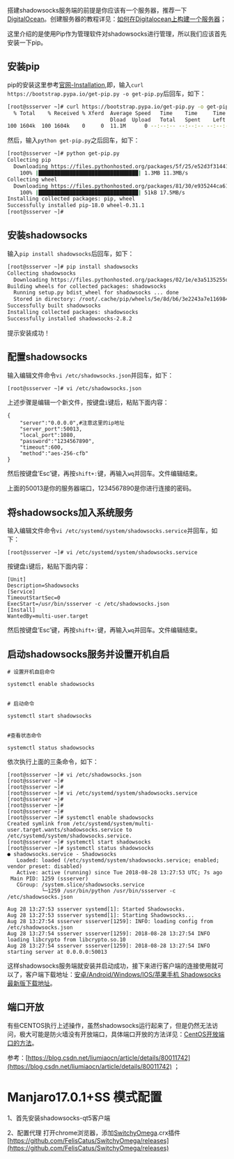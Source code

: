 搭建shadowsocks服务端的前提是你应该有一个服务器，推荐一下[DigitalOcean](https://m.do.co/c/e71526d11cd5)。创建服务器的教程详见：[如何在Digitalocean上构建一个服务器](https://www.itfeichai.com/create-a-dg-account-and-connect-droplets)；

这里介绍的是使用Pip作为管理软件对shadowsocks进行管理，所以我们应该首先安装一下pip。

## 安装pip

pip的安装这里参考[官网-Installation](https://pip.pypa.io/en/stable/installing/),即，输入`curl https://bootstrap.pypa.io/get-pip.py -o get-pip.py`后回车，如下：

```bash
[root@ssserver ~]# curl https://bootstrap.pypa.io/get-pip.py -o get-pip.py
  % Total    % Received % Xferd  Average Speed   Time    Time     Time  Current
                                 Dload  Upload   Total   Spent    Left  Speed
100 1604k  100 1604k    0     0  11.1M      0 --:--:-- --:--:-- --:--:-- 11.2M
```

然后，输入`python get-pip.py`之后回车，如下：

```bash
[root@ssserver ~]# python get-pip.py
Collecting pip
  Downloading https://files.pythonhosted.org/packages/5f/25/e52d3f31441505a5f3af41213346e5b6c221c9e086a166f3703d2ddaf940/pip-18.0-py2.py3-none-any.whl (1.3MB)
    100% |████████████████████████████████| 1.3MB 11.3MB/s 
Collecting wheel
  Downloading https://files.pythonhosted.org/packages/81/30/e935244ca6165187ae8be876b6316ae201b71485538ffac1d718843025a9/wheel-0.31.1-py2.py3-none-any.whl (41kB)
    100% |████████████████████████████████| 51kB 17.5MB/s 
Installing collected packages: pip, wheel
Successfully installed pip-18.0 wheel-0.31.1
[root@ssserver ~]#
```

## 安装shadowsocks

输入`pip install shadowsocks`后回车，如下：

```bash
[root@ssserver ~]# pip install shadowsocks
Collecting shadowsocks
  Downloading https://files.pythonhosted.org/packages/02/1e/e3a5135255d06813aca6631da31768d44f63692480af3a1621818008eb4a/shadowsocks-2.8.2.tar.gz
Building wheels for collected packages: shadowsocks
  Running setup.py bdist_wheel for shadowsocks ... done
  Stored in directory: /root/.cache/pip/wheels/5e/8d/b6/3e2243a7e116984b2c3597c122c29abcfeac77daa260079e88
Successfully built shadowsocks
Installing collected packages: shadowsocks
Successfully installed shadowsocks-2.8.2
```

提示安装成功！

## 配置shadowsocks

输入编辑文件命令`vi /etc/shadowsocks.json`并回车，如下：

```bash
[root@ssserver ~]# vi /etc/shadowsocks.json
```

上述步骤是编辑一个新文件，按键盘`i`键后，粘贴下面内容：

```
{
    "server":"0.0.0.0",#注意这里的ip地址
    "server_port":50013,
    "local_port":1080,
    "password":"1234567890",
    "timeout":600,
    "method":"aes-256-cfb"
}
```

然后按键盘’Esc’键，再按`shift+:`键，再输入`wq`并回车。文件编辑结束。

上面的50013是你的服务器端口，1234567890是你进行连接的密码。

## 将shadowsocks加入系统服务

输入编辑文件命令`vi /etc/systemd/system/shadowsocks.service`并回车，如下：

```
[root@ssserver ~]# vi /etc/systemd/system/shadowsocks.service
```

按键盘`i`键后，粘贴下面内容：

```
[Unit]
Description=Shadowsocks
[Service]
TimeoutStartSec=0
ExecStart=/usr/bin/ssserver -c /etc/shadowsocks.json
[Install]
WantedBy=multi-user.target
```

然后按键盘’Esc’键，再按`shift+:`键，再输入`wq`并回车。文件编辑结束。

## 启动shadowsocks服务并设置开机自启

```
# 设置开机自启命令

systemctl enable shadowsocks


# 启动命令

systemctl start shadowsocks


#查看状态命令

systemctl status shadowsocks
```

依次执行上面的三条命令，如下：

```
[root@ssserver ~]# vi /etc/shadowsocks.json
[root@ssserver ~]# 
[root@ssserver ~]# 
[root@ssserver ~]# vi /etc/systemd/system/shadowsocks.service
[root@ssserver ~]# 
[root@ssserver ~]# 
[root@ssserver ~]# 
[root@ssserver ~]# systemctl enable shadowsocks
Created symlink from /etc/systemd/system/multi-user.target.wants/shadowsocks.service to /etc/systemd/system/shadowsocks.service.
[root@ssserver ~]# systemctl start shadowsocks
[root@ssserver ~]# systemctl status shadowsocks
● shadowsocks.service - Shadowsocks
   Loaded: loaded (/etc/systemd/system/shadowsocks.service; enabled; vendor preset: disabled)
   Active: active (running) since Tue 2018-08-28 13:27:53 UTC; 7s ago
 Main PID: 1259 (ssserver)
   CGroup: /system.slice/shadowsocks.service
           └─1259 /usr/bin/python /usr/bin/ssserver -c /etc/shadowsocks.json

Aug 28 13:27:53 ssserver systemd[1]: Started Shadowsocks.
Aug 28 13:27:53 ssserver systemd[1]: Starting Shadowsocks...
Aug 28 13:27:54 ssserver ssserver[1259]: INFO: loading config from /etc/shadowsocks.json
Aug 28 13:27:54 ssserver ssserver[1259]: 2018-08-28 13:27:54 INFO     loading libcrypto from libcrypto.so.10
Aug 28 13:27:54 ssserver ssserver[1259]: 2018-08-28 13:27:54 INFO     starting server at 0.0.0.0:50013
```

这样shadowsocks服务端就安装并启动成功，接下来进行客户端的连接使用就可以了，客户端下载地址：[安卓/Android/Windows/IOS/苹果手机 Shadowsocks最新版下载地址](https://www.itfeichai.com/android-windows-shadowsocks/)。

## 端口开放

有些CENTOS执行上述操作，虽然shadowsocks运行起来了，但是仍然无法访问，极大可能是防火墙没有开放端口，具体端口开放的方法详见：[CentOS开放端口的方法](https://www.itfeichai.com/centos-open-porter/)。

参考：[https://blog.csdn.net/liumiaocn/article/details/80011742](https://blog.csdn.net/liumiaocn/article/details/80011742) ；

# Manjaro17.0.1+SS 模式配置

1、首先安装shadowsocks-qt5客户端

2、配置代理 打开chrome浏览器，添加[SwitchyOmega](https://github.com/FelisCatus/SwitchyOmega/releases/tag/v2.5.20).crx插件 [https://github.com/FelisCatus/SwitchyOmega/releases](https://github.com/FelisCatus/SwitchyOmega/releases)

